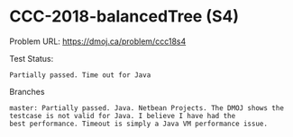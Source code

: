 # CCC-2018-balancedTree (S4)

Problem URL:
  https://dmoj.ca/problem/ccc18s4

Test Status: 

    Partially passed. Time out for Java
    
Branches

    master: Partially passed. Java. Netbean Projects. The DMOJ shows the testcase is not valid for Java. I believe I have had the 
    best performance. Timeout is simply a Java VM performance issue.
